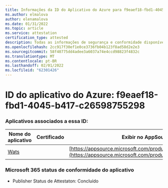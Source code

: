 ```yaml
---
title: Informações da ID do Aplicativo do Azure para f9eaef18-fbd1-4045-b417-c26598755298
ms.author: elmalova
author: elenamalova
ms.date: 01/31/2022
ms.topic: article
ms.service: attestation
certification_type: attested
description: Todas as informações de segurança e conformidade disponíveis para f9eaef18-fbd1-4045-b417-c26598755298.
ms.openlocfilehash: 2cc917f30ef1e0ce3736fb04b123f8ad58d2e2e3
ms.sourcegitcommit: 58f40775dd4adee3a6037a74e4ccd98823f4832c
ms.translationtype: MT
ms.contentlocale: pt-BR
ms.lasthandoff: 02/01/2022
ms.locfileid: "62301426"
---
```

# <a name="azure-app-id-f9eaef18-fbd1-4045-b417-c26598755298"></a>ID do aplicativo do Azure: f9eaef18-fbd1-4045-b417-c26598755298


### <a name="apps-associated-with-this-id"></a>Aplicativos associados a essa ID:
| **Nome do aplicativo** | **Certificado** | **Exibir no AppSource** |
|--------------|---------------|-----------------------|
| [Wats](https://docs.microsoft.com/microsoft-365-app-certification/forward/WA200003597) |  | [https://appsource.microsoft.com/product/office/WA200003597](https://appsource.microsoft.com/product/office/WA200003597) |

### <a name="microsoft-365-app-compliance-status"></a>Microsoft 365 status de conformidade do aplicativo
- Publisher Status de Attestaton: Concluído
